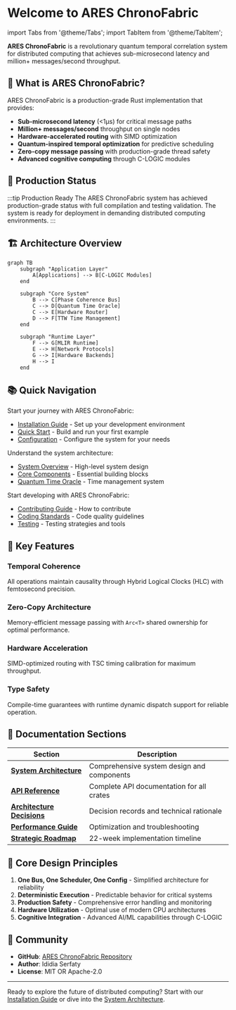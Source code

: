 # Welcome to ARES ChronoFabric

import Tabs from '@theme/Tabs';
import TabItem from '@theme/TabItem';

**ARES ChronoFabric** is a revolutionary quantum temporal correlation system for distributed computing that achieves sub-microsecond latency and million+ messages/second throughput.

## 🎯 What is ARES ChronoFabric?

ARES ChronoFabric is a production-grade Rust implementation that provides:

- **Sub-microsecond latency** (<1μs) for critical message paths
- **Million+ messages/second** throughput on single nodes  
- **Hardware-accelerated routing** with SIMD optimization
- **Quantum-inspired temporal optimization** for predictive scheduling
- **Zero-copy message passing** with production-grade thread safety
- **Advanced cognitive computing** through C-LOGIC modules

## 🚀 Production Status

:::tip Production Ready
The ARES ChronoFabric system has achieved production-grade status with full compilation and testing validation. The system is ready for deployment in demanding distributed computing environments.
:::

## 🏗️ Architecture Overview

```mermaid
graph TB
    subgraph "Application Layer"
        A[Applications] --> B[C-LOGIC Modules]
    end
    
    subgraph "Core System"
        B --> C[Phase Coherence Bus]
        C --> D[Quantum Time Oracle]
        C --> E[Hardware Router]
        D --> F[TTW Time Management]
    end
    
    subgraph "Runtime Layer"
        F --> G[MLIR Runtime]
        E --> H[Network Protocols]
        G --> I[Hardware Backends]
        H --> I
    end
```

## 📚 Quick Navigation

<Tabs>
<TabItem value="getting-started" label="🚀 Getting Started">

Start your journey with ARES ChronoFabric:

- [Installation Guide](./installation) - Set up your development environment
- [Quick Start](./quick-start) - Build and run your first example
- [Configuration](./configuration) - Configure the system for your needs

</TabItem>
<TabItem value="architecture" label="🏗️ Architecture">

Understand the system architecture:

- [System Overview](./architecture/overview) - High-level system design
- [Core Components](./architecture/core-components) - Essential building blocks
- [Quantum Time Oracle](./architecture/quantum-time-oracle) - Time management system

</TabItem>
<TabItem value="development" label="💻 Development">

Start developing with ARES ChronoFabric:

- [Contributing Guide](./development/contributing) - How to contribute
- [Coding Standards](./development/coding-standards) - Code quality guidelines
- [Testing](./development/testing) - Testing strategies and tools

</TabItem>
</Tabs>

## 🔧 Key Features

### Temporal Coherence
All operations maintain causality through Hybrid Logical Clocks (HLC) with femtosecond precision.

### Zero-Copy Architecture
Memory-efficient message passing with `Arc<T>` shared ownership for optimal performance.

### Hardware Acceleration
SIMD-optimized routing with TSC timing calibration for maximum throughput.

### Type Safety
Compile-time guarantees with runtime dynamic dispatch support for reliable operation.

## 📖 Documentation Sections

| Section | Description |
|---------|-------------|
| **[System Architecture](./architecture/overview)** | Comprehensive system design and components |
| **[API Reference](./api/overview)** | Complete API documentation for all crates |
| **[Architecture Decisions](./adr/overview)** | Decision records and technical rationale |
| **[Performance Guide](./guides/performance-troubleshooting)** | Optimization and troubleshooting |
| **[Strategic Roadmap](./reference/strategic-roadmap)** | 22-week implementation timeline |

## 🎯 Core Design Principles

1. **One Bus, One Scheduler, One Config** - Simplified architecture for reliability
2. **Deterministic Execution** - Predictable behavior for critical systems
3. **Production Safety** - Comprehensive error handling and monitoring
4. **Hardware Utilization** - Optimal use of modern CPU architectures
5. **Cognitive Integration** - Advanced AI/ML capabilities through C-LOGIC

## 🤝 Community

- **GitHub**: [ARES ChronoFabric Repository](https://github.com/1onlyadvance/CSF)
- **Author**: Ididia Serfaty
- **License**: MIT OR Apache-2.0

---

Ready to explore the future of distributed computing? Start with our [Installation Guide](./installation) or dive into the [System Architecture](./architecture/overview).